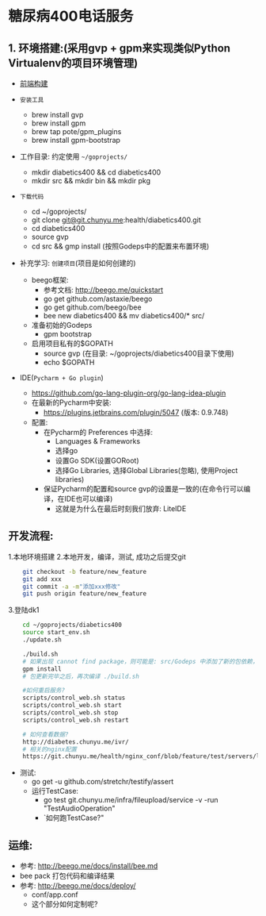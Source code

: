 # 糖尿病400电话服务

## 1. 环境搭建:(采用gvp + gpm来实现类似Python Virtualenv的项目环境管理)
* [前端构建](https://git.chunyu.me/health/react-yaoguanjia/blob/master/README.md)
* `安装工具`
	* brew install gvp
	* brew install gpm
	* brew tap pote/gpm_plugins
	* brew install gpm-bootstrap

* 工作目录: 约定使用 `~/goprojects/`
	* mkdir diabetics400 && cd diabetics400
	* mkdir src && mkdir bin && mkdir pkg
* `下载代码`
	* cd ~/goprojects/
	* git clone git@git.chunyu.me:health/diabetics400.git
	* cd diabetics400
	* source gvp
	* cd src && gmp install (按照Godeps中的配置来布置环境)
* 补充学习: `创建项目`(项目是如何创建的)
	* beego框架:
		* 参考文档: http://beego.me/quickstart
		* go get github.com/astaxie/beego
		* go get github.com/beego/bee
		* bee new diabetics400 && mv diabetics400/* src/
    * 准备初始的Godeps
	    * gpm bootstrap
    * 启用项目私有的$GOPATH
	    * source gvp (在目录: ~/goprojects/diabetics400目录下使用)
	    * echo $GOPATH 

* IDE(`Pycharm + Go plugin`)
	* https://github.com/go-lang-plugin-org/go-lang-idea-plugin
	* 在最新的Pycharm中安装:
		* https://plugins.jetbrains.com/plugin/5047 (版本: 0.9.748)
    * 配置:
	    * 在Pycharm的 Preferences 中选择:
		    * Languages & Frameworks
		    * 选择go
		    * 设置Go SDK(设置GORoot)
		    * 选择Go Libraries, 选择Global Libraries(忽略), 使用Project libraries)
	    * 保证Pycharm的配置和source gvp的设置是一致的(在命令行可以编译，在IDE也可以编译)
		    * 这就是为什么在最后时刻我们放弃: LiteIDE

## 开发流程:
1.本地环境搭建
2.本地开发，编译，测试, 成功之后提交git
```bash
	git checkout -b feature/new_feature
	git add xxx
	git commit -a -m"添加xxx修改"
	git push origin feature/new_feature
```
3.登陆dk1
```bash
    cd ~/goprojects/diabetics400
    source start_env.sh
    ./update.sh

    ./build.sh
    # 如果出现 cannot find package，则可能是: src/Godeps 中添加了新的包依赖，或者代码中import了新的包，但是没有在Godeps中添加信息
    gpm install
	# 包更新完毕之后，再次编译 ./build.sh

    #如何重启服务?
	scripts/control_web.sh status
    scripts/control_web.sh start
    scripts/control_web.sh stop
    scripts/control_web.sh restart

    # 如何查看数据?
    http://diabetes.chunyu.me/ivr/
    # 相关的nginx配置
	https://git.chunyu.me/health/nginx_conf/blob/feature/test/servers/locations/diabetes_urls.location
```

* 测试:
    * go get -u github.com/stretchr/testify/assert
    * 运行TestCase:
        *  go test git.chunyu.me/infra/fileupload/service -v -run "TestAudioOperation"
        * `如何跑TestCase?"


## 运维:
* 参考: http://beego.me/docs/install/bee.md
* bee pack 打包代码和编译结果
* 参考: http://beego.me/docs/deploy/
	* conf/app.conf
	* 这个部分如何定制呢?